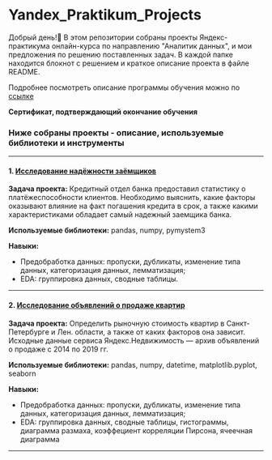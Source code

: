 # Yandex_Praktikum_Projects

Добрый день!:slightly_smiling_face: В этом репозитории собраны проекты Яндекс-практикума онлайн-курса по направлению "Аналитик данных", и мои предложения по решению поставленных задач. В каждой папке находится блокнот с решением и краткое описание проекта в файле README.

Подробнее посмотреть описание программы обучения можно по [ссылке](https://practicum.yandex.ru/data-analyst)

**Сертификат, подтверждающий окончание обучения**

### Ниже собраны проекты - описание, используемые библиотеки и инструменты
-------------------------------------------------------------------------------------------------------------------------------------------------------------------------
#### 1. [Исследование надёжности заёмщиков](https://clck.ru/WiYds)

**Задача проекта:** Кредитный отдел банка предоставил статистику о платёжеспособности клиентов. Необходимо выяснить, какие факторы оказывают влияние на факт погашения кредита в срок, а также какими характеристиками обладает самый надежный заемщика банка. 

**Используемые библиотеки:** pandas, numpy, pymystem3

**Навыки:** 
- Предобработка данных: пропуски, дубликаты, изменение типа данных, категоризация данных, лемматизация;
- EDA: группировка данных, сводные таблицы.

-------------------------------------------------------------------------------------------------------------------------------------------------------------------------
#### 2. [Исследование объявлений о продаже квартир](https://clck.ru/WigF7)

**Задача проекта:** Определить рыночную стоимость квартир в Санкт-Петербурге и Лен. области, а также от каких факторов она зависит. Исходные данные сервиса Яндекс.Недвижимость — архив объявлений о продаже  c 2014 по 2019 гг.

**Используемые библиотеки:** pandas, numpy, datetime, matplotlib.pyplot, seaborn

**Навыки:** 
- Предобработка данных: пропуски, дубликаты, изменение типа данных, категоризация данных, лемматизация;
- EDA: группировка данных, сводные таблицы, гистограммы, диаграмма размаха, коэффециент корреляции Пирсона, ячеечная диаграмма
-------------------------------------------------------------------------------------------------------------------------------------------------------------------------








